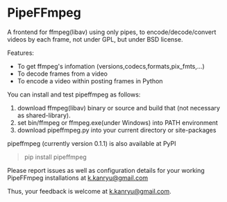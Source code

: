 PipeFFmpeg
===========

A frontend for ffmpeg(libav) using only pipes,
to encode/decode/convert videos by each frame,
not under GPL, but under BSD license.

Features:

 - To get ffmpeg's infomation (versions,codecs,formats,pix_fmts,...) 
 - To decode frames from a video 
 - To encode a video within posting frames in Python

You can install and test pipeffmpeg as follows:

 1. download ffmpeg(libav) binary or source and build that
    (not necessary as shared-library).
 2. set bin/ffmpeg or ffmpeg.exe(under Windows) into PATH environment
 3. download pipeffmpeg.py into your current directory or site-packages

pipeffmpeg (currently version 0.1.1) is also available at PyPI

> pip install pipeffmpeg

Please report issues as well as configuration details for your working 
PipeFFmpeg installations at <k.kanryu@gmail.com>

Thus, your feedback is welcome at <k.kanryu@gmail.com>.

